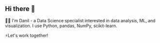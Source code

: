 ## Hi there 👋

🤵‍♂️ I'm Danil - a Data Science specialist interested in data analysis, ML, and visualization. I use Python, pandas, NumPy, scikit-learn. 

⚡Let's work together!

<!--
**DanilaTsvetkov/DanilaTsvetkov** is a ✨ _special_ ✨ repository because its `README.md` (this file) appears on your GitHub profile.

Here are some ideas to get you started:

- 🔭 I’m currently working on ...
- 🌱 I’m currently learning ...
- 👯 I’m looking to collaborate on ...
- 🤔 I’m looking for help with ...
- 💬 Ask me about ...
- 📫 How to reach me: ...
- 😄 Pronouns: ...
- ⚡ Fun fact: ...
-->
